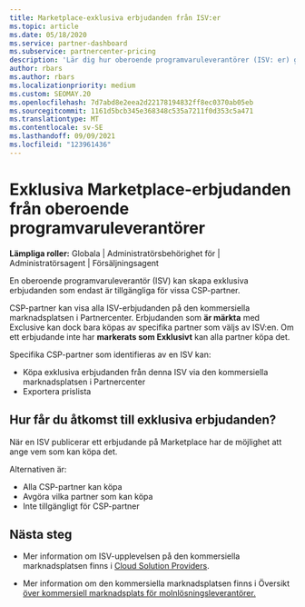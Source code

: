 ```yaml
---
title: Marketplace-exklusiva erbjudanden från ISV:er
ms.topic: article
ms.date: 05/18/2020
ms.service: partner-dashboard
ms.subservice: partnercenter-pricing
description: 'Lär dig hur oberoende programvaruleverantörer (ISV: er) gör vissa erbjudanden exklusiva och endast tillgängliga för specifika CSP-partner.'
author: rbars
ms.author: rbars
ms.localizationpriority: medium
ms.custom: SEOMAY.20
ms.openlocfilehash: 7d7abd8e2eea2d22178194832ff8ec0370ab05eb
ms.sourcegitcommit: 1161d5bcb345e368348c535a7211f0d353c5a471
ms.translationtype: MT
ms.contentlocale: sv-SE
ms.lasthandoff: 09/09/2021
ms.locfileid: "123961436"
---
```

# <a name="marketplace-exclusive-offers-from-independent-software-vendors"></a>Exklusiva Marketplace-erbjudanden från oberoende programvaruleverantörer

**Lämpliga roller:** Globala | Administratörsbehörighet för | Administratörsagent | Försäljningsagent

En oberoende programvaruleverantör (ISV) kan skapa exklusiva erbjudanden som endast är tillgängliga för vissa CSP-partner.

CSP-partner kan visa alla ISV-erbjudanden på den kommersiella marknadsplatsen i Partnercenter. Erbjudanden som **är märkta** med Exclusive kan dock bara köpas av specifika partner som väljs av ISV:en. Om ett erbjudande inte har **markerats som Exklusivt** kan alla partner köpa det.

Specifika CSP-partner som identifieras av en ISV kan:

- Köpa exklusiva erbjudanden från denna ISV via den kommersiella marknadsplatsen i Partnercenter
- Exportera prislista

## <a name="how-do-you-gain-access-to-exclusive-offers"></a>Hur får du åtkomst till exklusiva erbjudanden?

När en ISV publicerar ett erbjudande på Marketplace har de möjlighet att ange vem som kan köpa det.

Alternativen är:

- Alla CSP-partner kan köpa
- Avgöra vilka partner som kan köpa
- Inte tillgängligt för CSP-partner

## <a name="next-steps"></a>Nästa steg

- Mer information om ISV-upplevelsen på den kommersiella marknadsplatsen finns i [Cloud Solution Providers](/azure/marketplace/cloud-solution-providers).

- Mer information om den kommersiella marknadsplatsen finns i Översikt [över kommersiell marknadsplats för molnlösningsleverantörer.](csp-commercial-marketplace-overview.md)